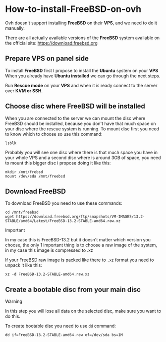 # How-to-install-FreeBSD-on-ovh

Ovh doesn't support installing **FreeBSD** on their **VPS**, and we need to do it manually.

There are all actually available versions of the **FreeBSD** system available on the official site:
https://download.freebsd.org

## Prepare VPS on panel side
To install **FreeBSD** first I propose to install the **Ubuntu** system on your **VPS**
When you already have **Ubuntu installed** we can go through the next steps.

Run **Rescue mode** on your **VPS** and when it is ready connect to the server over **KVM or SSH**.

## Choose disc where FreeBSD will be installed
When you are connected to the server we can mount the disc where FreeBSD should be installed, because you don't have that much space on your disc where the rescue system is running.
To mount disc first you need to know which to choose so use this command:
```
lsblk
```
Probably you will see one disc where there is that much space you have in your whole VPS and a second disc where is around 3GB of space,
you need to mount this bigger disc i propose doing it like this:

```
mkdir /mnt/frebsd
mount /dev/sda /mnt/freebsd
```

## Download FreeBSD
To download FreeBSD you need to use these commands:
```
cd /mnt/freebsd
wget https://download.freebsd.org/ftp/snapshots/VM-IMAGES/13.2-STABLE/amd64/Latest/FreeBSD-13.2-STABLE-amd64.raw.xz
```
> [!IMPORTANT]
> In my case this is FreeBSD-13.2 but it doesn't matter which version you choose, the only 1 important thing is to choose a raw image of the system, in my case this image is compressed to .xz

If your FreeBSD raw image is packed like there to ```.xz``` format you need to unpack it like this:
```
xz -d FreeBSD-13.2-STABLE-amd64.raw.xz
```

## Create a bootable disc from your main disc
> [!WARNING]
> In this step you will lose all data on the selected disc, make sure you want to do this.

To create bootable disc you need to use ```dd``` command:
```
dd if=FreeBSD-13.2-STABLE-amd64.raw of=/dev/sda bs=1M
```
